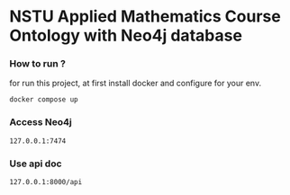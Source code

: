 # NSTU Applied Mathematics Course Ontology with Neo4j database

### How to run ?
for run this project, at first install docker and configure for your env.
```ssh
docker compose up
```

### Access Neo4j 
```ssh
127.0.0.1:7474
```

### Use api doc
```ssh
127.0.0.1:8000/api
```